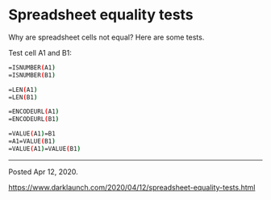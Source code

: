 # Spreadsheet equality tests

Why are spreadsheet cells not equal? Here are some tests.

Test cell A1 and B1:

```sh
=ISNUMBER(A1)
=ISNUMBER(B1)

=LEN(A1)
=LEN(B1)

=ENCODEURL(A1)
=ENCODEURL(B1)

=VALUE(A1)=B1
=A1=VALUE(B1)
=VALUE(A1)=VALUE(B1)
```

---

Posted Apr 12, 2020.

https://www.darklaunch.com/2020/04/12/spreadsheet-equality-tests.html
